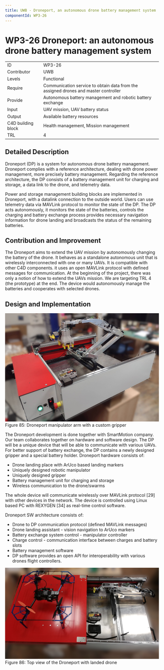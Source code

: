 ```yaml
---
title: UWB - Droneport, an autonomous drone battery management system
componentId: WP3-26
---
```


# WP3-26 Droneport: an autonomous drone battery management system

|||
|-|-|
|ID|WP3-26|
|Contributor|UWB|
|Levels|Functional|
|Require|Communication service to obtain data from the assigned drones and master controller|
|Provide|Autonomous battery management and robotic battery exchange|
|Input|UAV mission, UAV battery status|
|Output|Available battery resources|
|C4D building block|Health management, Mission management|
|TRL|4|

## Detailed Description

Droneport (DP) is a system for autonomous drone battery management. Droneport complies with a reference architecture, dealing with drone power management, more precisely battery management. Regarding the reference architecture, the DP consists of a battery management unit for charging and storage, a data link to the drone, and telemetry data.

Power and storage management building blocks are implemented in Droneport, with a datalink connection to the outside world. Users can use telemetry data via MAVLink protocol to monitor the state of the DP. The DP acts autonomously, it monitors the state of the batteries, controls the charging and battery exchange process provides necessary navigation information for drone landing and broadcasts the status of the remaining batteries.

## Contribution and Improvement

The Droneport aims to extend the UAV mission by autonomously changing the battery of the drone. It behaves as a standalone autonomous unit that is wirelessly interconnected with one or many UAVs. It is compatible with other C4D components. it uses an open MAVLink protocol with defined messages for communication. At the beginning of the project, there was only a notion of how to extend the UAVs mission. We are targeting TRL 4 (the prototype) at the end. The device would autonomously manage the batteries and cooperates with selected drones.

## Design and Implementation

![](../../images/wp3-26_01.png)  
Figure 85: Droneport manipulator arm with a custom gripper

The Droneport development is done together with SmartMotion company. Our team collaborates together on hardware and software design. The DP will be a unique device that will be able to communicate with various UAVs. For better support of battery exchange, the DP contains a newly designed gripper and a special battery holder. 
Droneport hardware consists of:

- Drone landing place with ArUco based landing markers
- Uniquely designed robotic manipulator
- Uniquely designed gripper
- Battery management unit for charging and storage
- Wireless communication to the drone/swarms

The whole device will communicate wirelessly over MAVLink protocol [29] with other devices in the network. The device is controlled using Linux based PC with REXYGEN [34] as real-time control software. 

Droneport SW architecture consists of:

- Drone to DP communication protocol (defined MAVLink messages)
- Drone landing assistant - vision navigation to ArUco markers
- Battery exchange system control - manipulator controller
- Charge control - communication interface between charges and battery slots
- Battery management software
- DP software provides an open API for interoperability with various drones flight controllers.

![](../../images/wp3-26_02.png)  
Figure 86: Top view of the Droneport with landed drone



